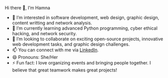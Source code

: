 Hi there 👋, I’m Hamna

- 👀 I’m interested in software development, web design, graphic design, content writting and network analysis.
- 🌱 I’m currently learning advanced Python programming, cyber ethical hacking, and network security.
- 💞️ I’m looking to collaborate on exciting open-source projects, innovative web development tasks, and graphic design challenges.
- 📫 You can connect with me via [LinkedIn](https://www.linkedin.com/in/hamna-anwar-4b63b9268/?trk=opento_sprofile_topcard).
- 😄 Pronouns: She/Her
- ⚡ Fun fact: I love organizing events and bringing people together. I believe that great teamwork makes great projects!
